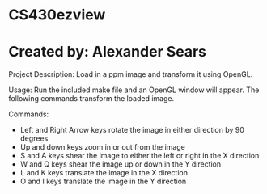 # CS430ezview
# Created by: Alexander Sears

Project Description:
Load in a ppm image and transform it using OpenGL.

Usage:
Run the included make file and an OpenGL window will appear.  The following commands transform the loaded image.

Commands:
- Left and Right Arrow keys rotate the image in either direction by 90 degrees
- Up and down keys zoom in or out from the image
- S and A keys shear the image to either the left or right in the X direction
- W and Q keys shear the image up or down in the Y direction
- L and K keys translate the image in the X direction
- O and I keys translate the image in the Y direction


